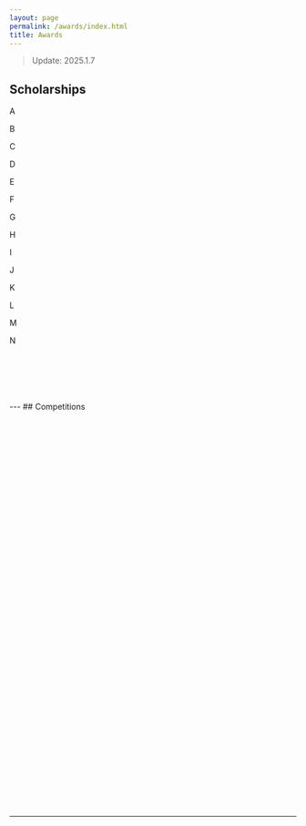 ```yaml
---
layout: page
permalink: /awards/index.html
title: Awards
---
```


> Update:  2025.1.7

## Scholarships

A<br>

B <br>

C <br>

D <br>

E <br>

F <br>

G <br>

H <br>

I <br>

J <br>

K <br>

L <br>

M <br>

N <br>

<br>

<br>

<br>

<br>

<br>
---
## Competitions
<br>

<br>

<br>

<br>

<br>

<br>
<br>
<br>
<br>
<br>
<br>
<br>
<br>
<br>
<br>
<br>
<br>
<br>
<br>
<br>
<br>
<br>
<br>
<br>
<br>
<br>
<br>
<br>
<br>
<br>
<br>
<br>
<br>
<br>
<br>
<br>
<br>
<br>
<br>
<br>

<br>

<br> 

---